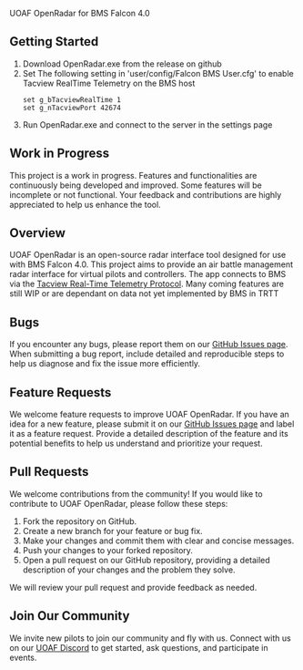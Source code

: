 UOAF OpenRadar for BMS Falcon 4.0

## Getting Started
1. Download OpenRadar.exe from the release on github
2. Set The following setting in 'user/config/Falcon BMS User.cfg' to enable Tacview RealTime Telemetry on the BMS host
    ```
    set g_bTacviewRealTime 1
    set g_nTacviewPort 42674
    ```
3. Run OpenRadar.exe and connect to the server in the settings page

## Work in Progress
This project is a work in progress. Features and functionalities are continuously being developed and improved. Some features will be incomplete or not functional. Your feedback and contributions are highly appreciated to help us enhance the tool.

## Overview
UOAF OpenRadar is an open-source radar interface tool designed for use with BMS Falcon 4.0. This project aims to 
provide an air battle management radar interface for virtual pilots and controllers. The app connects to BMS via the 
[Tacview Real-Time Telemetry Protocol](https://www.tacview.net/documentation/realtime/en/). Many coming features are 
still WIP or are dependant on data not yet implemented by BMS in TRTT

## Bugs
If you encounter any bugs, please report them on our [GitHub Issues page](https://github.com/UOAF/OpenRadar/issues).
When submitting a bug report, include detailed and reproducible steps to help us diagnose and fix the issue more 
efficiently.

## Feature Requests
We welcome feature requests to improve UOAF OpenRadar. If you have an idea for a new feature, please submit it on our [GitHub Issues page](https://github.com/UOAF/OpenRadar/issues) and label it as a feature request. Provide a detailed description of the feature and its potential benefits to help us understand and prioritize your request.

## Pull Requests
We welcome contributions from the community! If you would like to contribute to UOAF OpenRadar, please follow these steps:
1. Fork the repository on GitHub.
2. Create a new branch for your feature or bug fix.
3. Make your changes and commit them with clear and concise messages.
4. Push your changes to your forked repository.
5. Open a pull request on our GitHub repository, providing a detailed description of your changes and the problem they solve.

We will review your pull request and provide feedback as needed.

## Join Our Community
We invite new pilots to join our community and fly with us. Connect with us on our [UOAF Discord](https://discord.gg/KGFUjhxWSh) to get started, ask questions, and participate in events.